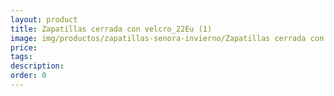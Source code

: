 ```yaml
---
layout: product
title: Zapatillas cerrada con velcro_22Eu (1)
image: img/productos/zapatillas-senora-invierno/Zapatillas cerrada con velcro_22Eu (1).webp
price: 
tags: 
description: 
order: 0
---
```

